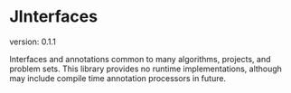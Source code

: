 JInterfaces
==========
version: 0.1.1

Interfaces and annotations common to many algorithms, projects, and problem sets.
This library provides no runtime implementations, although may include compile time annotation processors in future.